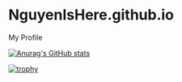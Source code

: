 # NguyenIsHere.github.io
My Profile

[![Anurag's GitHub stats](https://github-readme-stats.vercel.app/api?username=NguyenIsHere)](https://github.com/NguyenIsHere/github-readme-stats)

[![trophy](https://github-profile-trophy.vercel.app/?username=NguyenIsHere&theme=onedark)](https://github.com/NguyenIsHere/github-profile-trophy)